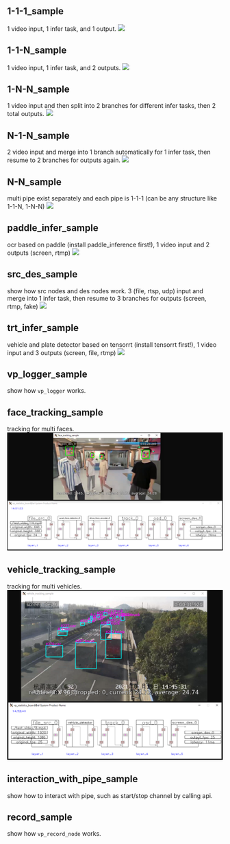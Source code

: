 
## 1-1-1_sample ##
1 video input, 1 infer task, and 1 output.
![](../doc/p10.png)

## 1-1-N_sample ##
1 video input, 1 infer task, and 2 outputs.
![](../doc/p11.png)


## 1-N-N_sample ##
1 video input and then split into 2 branches for different infer tasks, then 2 total outputs.
![](../doc/p12.png)


## N-1-N_sample ##
2 video input and merge into 1 branch automatically for 1 infer task, then resume to 2 branches for outputs again.
![](../doc/p13.png)


## N-N_sample ##
multi pipe exist separately and each pipe is 1-1-1 (can be any structure like 1-1-N, 1-N-N)
![](../doc/p14.png)


## paddle_infer_sample ##
ocr based on paddle (install paddle_inference first!), 1 video input and 2 outputs (screen, rtmp)
![](../doc/p15.png)


## src_des_sample ##
show how src nodes and des nodes work.
3 (file, rtsp, udp) input and merge into 1 infer task, then resume to 3 branches for outputs (screen, rtmp, fake)
![](../doc/p16.png)


## trt_infer_sample ##
vehicle and plate detector based on tensorrt (install tensorrt first!), 1 video input and 3 outputs (screen, file, rtmp)
![](../doc/p17.png)


## vp_logger_sample ##
show how `vp_logger` works.

## face_tracking_sample ##
tracking for multi faces.
![](../doc/p18.png)

## vehicle_tracking_sample ##
tracking for multi vehicles.
![](../doc/p19.png)

## interaction_with_pipe_sample ##
show how to interact with pipe, such as start/stop channel by calling api.

## record_sample ##
show how `vp_record_node` works.
